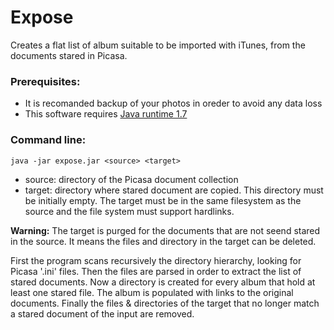 Expose
======

Creates a flat list of album suitable to be imported with iTunes, from
the documents stared in Picasa.

### Prerequisites:
 * It is recomanded backup of your photos in oreder to avoid any data loss
 * This software requires [Java runtime 1.7](http://java.com/en/download)


### Command line:
  `java -jar expose.jar <source> <target>`

 * source: directory of the Picasa document collection
 * target: directory where stared document are copied. This directory 
           must be initially empty. The target must be in the same 
           filesystem as the source and the file system must support hardlinks.

**Warning:** The target is purged for the documents that are not seend stared in 
the source. It means the files and directory in the target can be deleted.


First the program scans recursively the directory hierarchy, looking for 
Picasa '.ini' files. Then the files are parsed in order to extract the list
of stared documents. Now a directory is created for every album that hold
at least one stared file. The album is populated with links to the original  
documents. Finally the files & directories of the target that no longer match 
a stared document of the input are removed.

